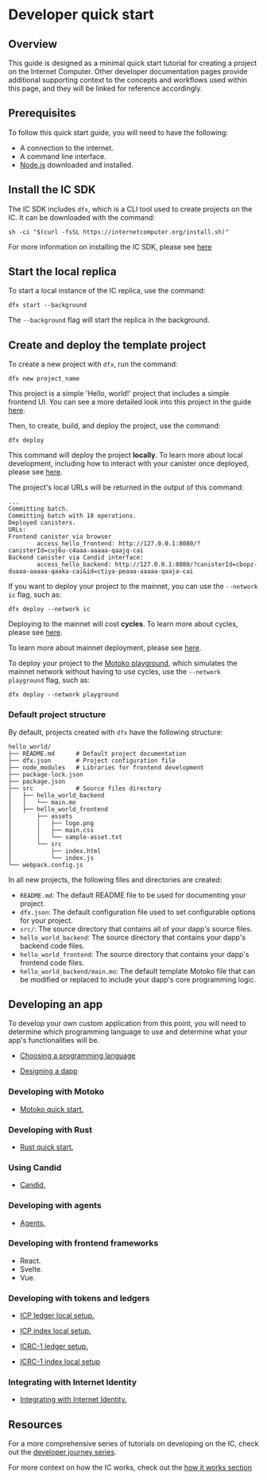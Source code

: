 # Developer quick start

## Overview

This guide is designed as a minimal quick start tutorial for creating a project on the Internet Computer. Other developer documentation pages provide additional supporting context to the concepts and workflows used within this page, and they will be linked for reference accordingly. 

## Prerequisites

To follow this quick start guide, you will need to have the following:

- A connection to the internet.
- A command line interface.
- [Node.js](https://nodejs.org/en) downloaded and installed.

## Install the IC SDK

The IC SDK includes `dfx`, which is a CLI tool used to create projects on the IC. It can be downloaded with the command:

```
sh -ci "$(curl -fsSL https://internetcomputer.org/install.sh)"
```

For more information on installing the IC SDK, please see [here](./install/index.mdx)

## Start the local replica

To start a local instance of the IC replica, use the command:

```
dfx start --background
```

The `--background` flag will start the replica in the background.

## Create and deploy the template project

To create a new project with `dfx`, run the command:

```
dfx new project_name
```

This project is a simple 'Hello, world!' project that includes a simple frontend UI. You can see a more detailed look into this project in the guide [here](/docs/current/developer-docs/setup/deploy-locally#test-the-dapp-frontend).

Then, to create, build, and deploy the project, use the command:

```
dfx deploy
```

This command will deploy the project **locally**. To learn more about local development, including how to interact with your canister once deployed, please see [here](deploy-locally.md).

The project's local URLs will be returned in the output of this command:

```
...
Committing batch.
Committing batch with 18 operations.
Deployed canisters.
URLs:
Frontend canister via browser
        access_hello_frontend: http://127.0.0.1:8080/?canisterId=cuj6u-c4aaa-aaaaa-qaajq-cai
Backend canister via Candid interface:
        access_hello_backend: http://127.0.0.1:8080/?canisterId=cbopz-duaaa-aaaaa-qaaka-cai&id=ctiya-peaaa-aaaaa-qaaja-cai
```

If you want to deploy your project to the mainnet, you can use the `--network ic` flag, such as:

```
dfx deploy --network ic
```

Deploying to the mainnet will cost **cycles**. To learn more about cycles, please see [here](./cycles/index.md).

To learn more about mainnet deployment, please see [here](deploy-mainnet.md).

To deploy your project to the [Motoko playground](playground.md), which simulates the mainnet network without having to use cycles, use the `--network playground` flag, such as:

```
dfx deploy --network playground
```

### Default project structure

By default, projects created with `dfx` have the following structure:

```
hello_world/
├── README.md      # Default project documentation
├── dfx.json       # Project configuration file
├── node_modules   # Libraries for frontend development
├── package-lock.json
├── package.json
├── src            # Source files directory
│   ├── hello_world_backend
│   │   └── main.mo
│   ├── hello_world_frontend
│       ├── assets
│       │   ├── logo.png
│       │   ├── main.css
│       │   └── sample-asset.txt
│       └── src
│           ├── index.html
│           └── index.js
└── webpack.config.js
```

In all new projects, the following files and directories are created:

- `README.md`: The default README file to be used for documenting your project.
- `dfx.json`: The default configuration file used to set configurable options for your project.
- `src/`: The source directory that contains all of your dapp's source files.
- `hello_world_backend`: The source directory that contains your dapp's backend code files.
- `hello_world_frontend`: The source directory that contains your dapp's frontend code files.
- `hello_world_backend/main.mo`: The default template Motoko file that can be modified or replaced to include your dapp's core programming logic. 

## Developing an app

To develop your own custom application from this point, you will need to determine which programming language to use and determine what your app's functionalities will be. 

- [Choosing a programming language](../backend/choosing-language.md)
  
- [Designing a dapp](../backend/design-dapps.md)

### Developing with Motoko

- [Motoko quick start.](../backend/motoko/at-a-glance.md)

### Developing with Rust

- [Rust quick start.](../backend/rust/4-quickstart.md)

### Using Candid

- [Candid.](../backend/candid/index.md)

### Developing with agents

- [Agents.](../agents/index.md)

### Developing with frontend frameworks

- React.
- Svelte.
- Vue.

### Developing with tokens and ledgers

- [ICP ledger local setup.](../integrations/ledger/ledger-local-setup.md)

- [ICP index local setup.](../integrations/ledger/icp-index-local-setup.md)

- [ICRC-1 ledger setup.](../integrations/icrc-1/icrc1-ledger-setup.md)

- [ICRC-1 index local setup](../integrations/icrc-1/icrc1-index-setup.md)

### Integrating with Internet Identity

- [Integrating with Internet Identity.](../integrations/internet-identity/integrate-identity.md)

## Resources

For a more comprehensive series of tutorials on developing on the IC, check out the [developer journey series](../../tutorials/developer-journey/index.md).

For more context on how the IC works, check out the [how it works section](../../concepts/what-is-IC.md)


